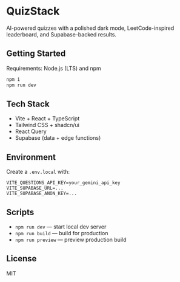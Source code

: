 # QuizStack

AI-powered quizzes with a polished dark mode, LeetCode-inspired leaderboard, and Supabase-backed results.

## Getting Started

Requirements: Node.js (LTS) and npm

```sh
npm i
npm run dev
```

## Tech Stack

- Vite + React + TypeScript
- Tailwind CSS + shadcn/ui
- React Query
- Supabase (data + edge functions)

## Environment

Create a `.env.local` with:

```
VITE_QUESTIONS_API_KEY=your_gemini_api_key
VITE_SUPABASE_URL=...
VITE_SUPABASE_ANON_KEY=...
```

## Scripts

- `npm run dev` — start local dev server
- `npm run build` — build for production
- `npm run preview` — preview production build

## License

MIT
